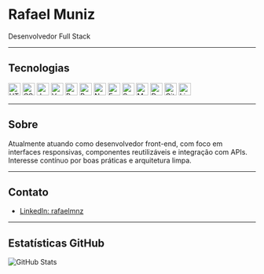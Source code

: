 # Rafael Muniz

Desenvolvedor Full Stack

---

## Tecnologias

<p align="left">
  <img src="https://cdn.jsdelivr.net/gh/devicons/devicon/icons/html5/html5-original.svg" height="25" alt="HTML" />
  <img src="https://cdn.jsdelivr.net/gh/devicons/devicon/icons/css3/css3-original.svg" height="25" alt="CSS" />
  <img src="https://cdn.jsdelivr.net/gh/devicons/devicon/icons/javascript/javascript-original.svg" height="25" alt="JavaScript" />
  <img src="https://cdn.jsdelivr.net/gh/devicons/devicon/icons/vuejs/vuejs-original.svg" height="25" alt="Vue.js" />
  <img src="https://cdn.jsdelivr.net/gh/devicons/devicon/icons/react/react-original.svg" height="25" alt="React" />
  <img src="https://cdn.jsdelivr.net/gh/devicons/devicon/icons/bootstrap/bootstrap-original.svg" height="25" alt="Bootstrap" />
  <img src="https://cdn.jsdelivr.net/gh/devicons/devicon/icons/nodejs/nodejs-original.svg" height="25" alt="Node.js" />
  <img src="https://cdn.jsdelivr.net/gh/devicons/devicon/icons/express/express-original.svg" height="25" alt="Express" />
  <img src="https://cdn.jsdelivr.net/gh/devicons/devicon/icons/sequelize/sequelize-original.svg" height="25" alt="Sequelize" />
  <img src="https://cdn.jsdelivr.net/gh/devicons/devicon/icons/mysql/mysql-original.svg" height="25" alt="MySQL" />
  <img src="https://cdn.jsdelivr.net/gh/devicons/devicon/icons/docker/docker-original.svg" height="25" alt="Docker" />
  <img src="https://cdn.jsdelivr.net/gh/devicons/devicon/icons/git/git-original.svg" height="25" alt="Git" />
  <img src="https://cdn.jsdelivr.net/gh/devicons/devicon/icons/linux/linux-original.svg" height="25" alt="Linux" />
</p>

---

## Sobre

Atualmente atuando como desenvolvedor front-end, com foco em interfaces responsivas, componentes reutilizáveis e integração com APIs. Interesse contínuo por boas práticas e arquitetura limpa.

---

## Contato

- [LinkedIn: rafaelmnz](https://www.linkedin.com/in/rafaelmnz/)

---

## Estatísticas GitHub

![GitHub Stats](https://github-readme-stats.vercel.app/api?username=rafamnz&count_private=true&show_icons=true&hide=issues&theme=default)
